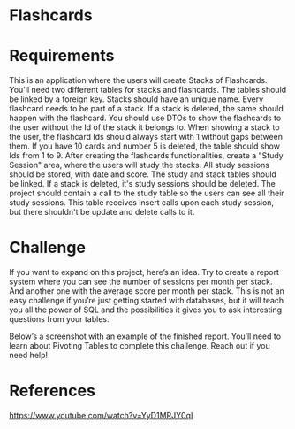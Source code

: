 # Flashcards

# Requirements
 This is an application where the users will create Stacks of Flashcards.
 You'll need two different tables for stacks and flashcards. The tables should be linked by a foreign key.
 Stacks should have an unique name.
 Every flashcard needs to be part of a stack. If a stack is deleted, the same should happen with the flashcard.
 You should use DTOs to show the flashcards to the user without the Id of the stack it belongs to.
 When showing a stack to the user, the flashcard Ids should always start with 1 without gaps between them. If you have 10 cards and number 5 is deleted, the table should show Ids from 1 to 9.
 After creating the flashcards functionalities, create a "Study Session" area, where the users will study the stacks. All study sessions should be stored, with date and score.
 The study and stack tables should be linked. If a stack is deleted, it's study sessions should be deleted.
 The project should contain a call to the study table so the users can see all their study sessions. This table receives insert calls upon each study session, but there shouldn't be update and delete calls to it.

 # Challenge
 If you want to expand on this project, here’s an idea. Try to create a report system where you can see the number of sessions per month per stack. And another one with the average score per month per stack. This is not an easy challenge if you’re just getting started with databases, but it will teach you all the power of SQL and the possibilities it gives you to ask interesting questions from your tables.

Below’s a screenshot with an example of the finished report. You’ll need to learn about Pivoting Tables to complete this challenge. Reach out if you need help!

# References
https://www.youtube.com/watch?v=YyD1MRJY0qI
